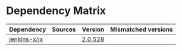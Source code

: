 # Dependency Matrix

Dependency | Sources | Version | Mismatched versions
---------- | ------- | ------- | -------------------
[jenkins-x/jx](https://github.com/jenkins-x/jx) |  | [2.0.528](https://github.com/jenkins-x/jx/releases/tag/v2.0.528) | 
